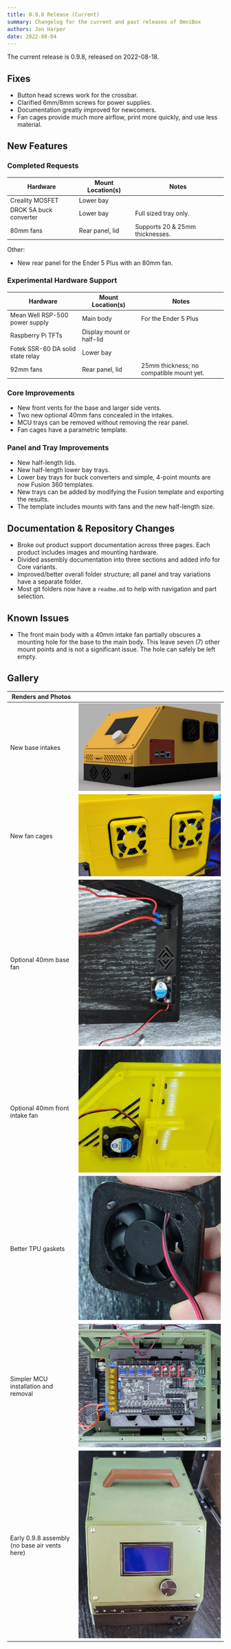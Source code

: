 ```yaml
---
title: 0.9.8 Release (Current)
summary: Changelog for the current and past releases of OmniBox
authors: Jon Harper
date: 2022-08-04
---
```


The current release is 0.9.8, released on 2022-08-18.

## Fixes

- Button head screws work for the crossbar.
- Clarified 6mm/8mm screws for power supplies.
- Documentation greatly improved for newcomers.
- Fan cages provide much more airflow, print more quickly, and use less material.

## New Features

### Completed Requests

| Hardware | Mount Location(s) | Notes |
|----------|-------------------|-------|
| Creality MOSFET | Lower bay | |
| DROK 5A buck converter | Lower bay | Full sized tray only. |
| 80mm fans | Rear panel, lid | Supports 20 & 25mm thicknesses. |

Other:

- New rear panel for the Ender 5 Plus with an 80mm fan.

### Experimental Hardware Support

| Hardware | Mount Location(s) | Notes |
|----------|-------------------|-------|
| Mean Well RSP-500 power supply | Main body | For the Ender 5 Plus |
| Raspberry Pi TFTs | Display mount or half-lid | |
| Fotek SSR-60 DA solid state relay | Lower bay | |
| 92mm fans | Rear panel, lid | 25mm thickness; no compatible mount yet. |

### Core Improvements
- New front vents for the base and larger side vents.
- Two new optional 40mm fans concealed in the intakes.
- MCU trays can be removed without removing the rear panel.
- Fan cages have a parametric template.

### Panel and Tray Improvements
- New half-length lids.
- New half-length lower bay trays.
- Lower bay trays for buck converters and simple, 4-point mounts are now Fusion 360 templates.
- New trays can be added by modifying the Fusion template and exporting the results.
- The template includes mounts with fans and the new half-length size.

## Documentation & Repository Changes
- Broke out product support documentation across three pages. Each product includes images and mounting hardware.
- Divided assembly documentation into three sections and added info for Core variants.
- Improved/better overall folder structure; all panel and tray variations have a separate folder.
- Most git folders now have a `readme.md` to help with navigation and part selection.

## Known Issues

- The front main body with a 40mm intake fan partially obscures a mounting hole for the base to the main body. This leave seven (7) other mount points and is not a significant issue. The hole can safely be left empty.

## Gallery

| Renders and Photos        |   |
|---------------------------|---|
| New base intakes          | [![front right render][1]][1] |
| New fan cages             | [![side of case with two new fan cages attached][7]][7]
| Optional 40mm base fan    | [![hidden 40mm fan installed in the front base][5]][5]
| Optional 40mm front intake fan | [![hidden 40mm fan installed in the front main body intake][6]][6]
| Better TPU gaskets        | [![closeup of installed TPU gasket on fan and cage][2]][2] |
| Simpler MCU installation and removal | [![installed MCU tray][3]][3] |
| Early 0.9.8 assembly (no base air vents here) | [![oscar assembled][4]][4] |

[1]: ../img/gallery_0.9.8/front_right.png
[2]: ../img/gallery_0.9.8/gasket.jpg
[3]: ../img/gallery_0.9.8/mcu_tray.jpg
[4]: ../img/gallery_0.9.8/oscar_front.jpg
[5]: ../img/gallery_0.9.8/fan_base.jpg
[6]: ../img/gallery_0.9.8/fan_front.jpg
[7]: ../img/gallery_0.9.8/new_fan_cages.jpg